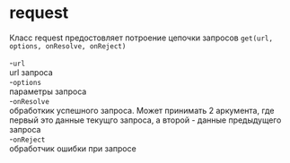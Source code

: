 # request

Класс request предостовляет потроение цепочки запросов `get(url, options, onResolve, onReject)` 

-`url`<br>
    url запроса<br>
-`options`<br>
    параметры запроса<br>
-`onResolve`<br>
    обработкик успешного запроса. Может принимать 2 аркумента, где первый это данные текущго запроса, а второй - данные предыдущего запроса<br>
-`onReject`<br>
    обработчик ошибки при запросе<br>

